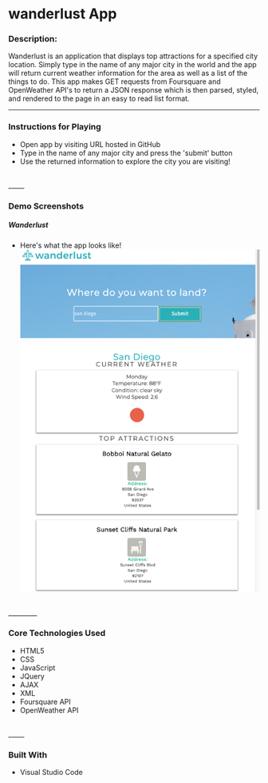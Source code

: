 # wanderlust App

### **Description:**
Wanderlust is an application that displays top attractions for a specified city location. Simply type in the name of any major city in the world and the app will return current weather information for the area as well as a list of the things to do. This app makes GET requests from Foursquare and OpenWeather API's to return a JSON response which is then parsed, styled, and rendered to the page in an easy to read list format. 
<br>
_____

### **Instructions for Playing**
* Open app by visiting URL hosted in GitHub
* Type in the name of any major city and press the 'submit' button
* Use the returned information to explore the city you are visiting!
<br>
_____

### **Demo Screenshots**
##### Wanderlust
* Here's what the app looks like!
![Image of the app](./demo.png)
<br>
_________

### **Core Technologies Used**
* HTML5
* CSS
* JavaScript
* JQuery
* AJAX
* XML
* Foursquare API
* OpenWeather API
<br>
_____

### **Built With**
* Visual Studio Code
